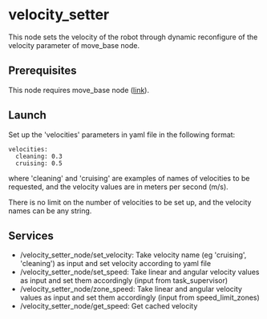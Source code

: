 # velocity_setter

This node sets the velocity of the robot through dynamic reconfigure of the velocity parameter of move_base node.

## Prerequisites

This node requires move_base node ([link](http://wiki.ros.org/move_base)).

## Launch

Set up the 'velocities' parameters in yaml file in the following format:

    velocities:
      cleaning: 0.3
      cruising: 0.5

where 'cleaning' and 'cruising' are examples of names of velocities to be requested, and the velocity values are in meters per second (m/s).

There is no limit on the number of velocities to be set up, and the velocity names can be any string.

## Services

- /velocity\_setter\_node/set\_velocity: Take velocity name (eg 'cruising', 'cleaning') as input and set velocity according to yaml file
- /velocity\_setter\_node/set\_speed: Take linear and angular velocity values as input and set them accordingly (input from task_supervisor)
- /velocity\_setter\_node/zone\_speed: Take linear and angular velocity values as input and set them accordingly (input from speed_limit_zones)
- /velocity\_setter\_node/get\_speed: Get cached velocity

